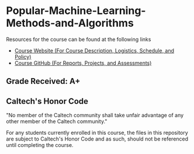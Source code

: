 # Popular-Machine-Learning-Methods-and-Algorithms

Resources for the course can be found at the following links
- [Course Website (For Course Description, Logistics, Schedule, and Policy)](https://sites.google.com/view/2023cs155/home)
- [Course GitHub (For Reports, Projects, and Assessments)](https://github.com/emiletimothy/Caltech-CS155-2023)

## Grade Received: A+

## Caltech's Honor Code
"No member of the Caltech community shall take unfair advantage of any other member of the Caltech community."

For any students currently enrolled in this course, the files in this repository are subject to Caltech's Honor Code and as such, should not be referenced until completing the course.
